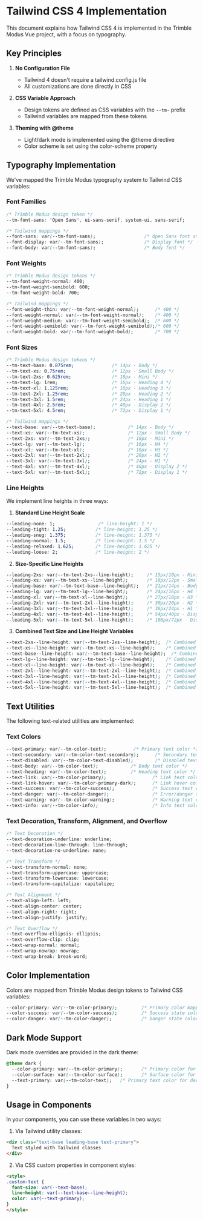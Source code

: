# Tailwind CSS 4 Implementation

This document explains how Tailwind CSS 4 is implemented in the Trimble Modus Vue project, with a focus on typography.

## Key Principles

1. **No Configuration File**
   - Tailwind 4 doesn't require a tailwind.config.js file
   - All customizations are done directly in CSS

2. **CSS Variable Approach**
   - Design tokens are defined as CSS variables with the `--tm-` prefix
   - Tailwind variables are mapped from these tokens

3. **Theming with @theme**
   - Light/dark mode is implemented using the @theme directive
   - Color scheme is set using the color-scheme property

## Typography Implementation

We've mapped the Trimble Modus typography system to Tailwind CSS variables:

### Font Families
```css
/* Trimble Modus design token */
--tm-font-sans: 'Open Sans', ui-sans-serif, system-ui, sans-serif;

/* Tailwind mappings */
--font-sans: var(--tm-font-sans);                  /* Open Sans font stack */
--font-display: var(--tm-font-sans);               /* Display font */
--font-body: var(--tm-font-sans);                  /* Body font */
```

### Font Weights
```css
/* Trimble Modus design tokens */
--tm-font-weight-normal: 400;
--tm-font-weight-semibold: 600;
--tm-font-weight-bold: 700;

/* Tailwind mappings */
--font-weight-thin: var(--tm-font-weight-normal);      /* 400 */
--font-weight-normal: var(--tm-font-weight-normal);    /* 400 */
--font-weight-medium: var(--tm-font-weight-semibold);  /* 600 */
--font-weight-semibold: var(--tm-font-weight-semibold);/* 600 */
--font-weight-bold: var(--tm-font-weight-bold);        /* 700 */
```

### Font Sizes
```css
/* Trimble Modus design tokens */
--tm-text-base: 0.875rem;              /* 14px - Body */
--tm-text-xs: 0.75rem;                 /* 12px - Small Body */
--tm-text-2xs: 0.625rem;               /* 10px - Mini */
--tm-text-lg: 1rem;                    /* 16px - Heading 4 */
--tm-text-xl: 1.125rem;                /* 18px - Heading 3 */
--tm-text-2xl: 1.25rem;                /* 20px - Heading 2 */
--tm-text-3xl: 1.5rem;                 /* 24px - Heading 1 */
--tm-text-4xl: 2.5rem;                 /* 40px - Display 2 */
--tm-text-5xl: 4.5rem;                 /* 72px - Display 1 */

/* Tailwind mappings */
--text-base: var(--tm-text-base);            /* 14px - Body */
--text-xs: var(--tm-text-xs);                /* 12px - Small Body */
--text-2xs: var(--tm-text-2xs);              /* 10px - Mini */
--text-lg: var(--tm-text-lg);                /* 16px - H4 */
--text-xl: var(--tm-text-xl);                /* 18px - H3 */
--text-2xl: var(--tm-text-2xl);              /* 20px - H2 */
--text-3xl: var(--tm-text-3xl);              /* 24px - H1 */
--text-4xl: var(--tm-text-4xl);              /* 40px - Display 2 */
--text-5xl: var(--tm-text-5xl);              /* 72px - Display 1 */
```

### Line Heights

We implement line heights in three ways:

1. **Standard Line Height Scale**
```css
--leading-none: 1;                /* line-height: 1 */
--leading-tight: 1.25;           /* line-height: 1.25 */
--leading-snug: 1.375;           /* line-height: 1.375 */
--leading-normal: 1.5;           /* line-height: 1.5 */
--leading-relaxed: 1.625;        /* line-height: 1.625 */
--leading-loose: 2;              /* line-height: 2 */
```

2. **Size-Specific Line Heights**
```css
--leading-2xs: var(--tm-text-2xs--line-height);     /* 15px/10px - Mini */
--leading-xs: var(--tm-text-xs--line-height);       /* 18px/12px - Small Body */
--leading-base: var(--tm-text-base--line-height);   /* 21px/14px - Body */
--leading-lg: var(--tm-text-lg--line-height);       /* 24px/16px - H4 */
--leading-xl: var(--tm-text-xl--line-height);       /* 27px/18px - H3 */
--leading-2xl: var(--tm-text-2xl--line-height);     /* 30px/20px - H2 */
--leading-3xl: var(--tm-text-3xl--line-height);     /* 36px/24px - H1 */
--leading-4xl: var(--tm-text-4xl--line-height);     /* 54px/40px - Display 2 */
--leading-5xl: var(--tm-text-5xl--line-height);     /* 108px/72px - Display 1 */
```

3. **Combined Text Size and Line Height Variables**
```css
--text-2xs--line-height: var(--tm-text-2xs--line-height);  /* Combined variable */
--text-xs--line-height: var(--tm-text-xs--line-height);    /* Combined variable */
--text-base--line-height: var(--tm-text-base--line-height);  /* Combined variable */
--text-lg--line-height: var(--tm-text-lg--line-height);    /* Combined variable */
--text-xl--line-height: var(--tm-text-xl--line-height);    /* Combined variable */
--text-2xl--line-height: var(--tm-text-2xl--line-height);  /* Combined variable */
--text-3xl--line-height: var(--tm-text-3xl--line-height);  /* Combined variable */
--text-4xl--line-height: var(--tm-text-4xl--line-height);  /* Combined variable */
--text-5xl--line-height: var(--tm-text-5xl--line-height);  /* Combined variable */
```

## Text Utilities

The following text-related utilities are implemented:

### Text Colors
```css
--text-primary: var(--tm-color-text);          /* Primary text color */
--text-secondary: var(--tm-color-text-secondary);      /* Secondary text color */
--text-disabled: var(--tm-color-text-disabled);        /* Disabled text color */
--text-body: var(--tm-color-text);            /* Body text color */
--text-heading: var(--tm-color-text);         /* Heading text color */
--text-link: var(--tm-color-primary);                 /* Link text color */
--text-link-hover: var(--tm-color-primary-dark);      /* Link hover color */
--text-success: var(--tm-color-success);              /* Success text color */
--text-danger: var(--tm-color-danger);                /* Error/danger text color */
--text-warning: var(--tm-color-warning);              /* Warning text color */
--text-info: var(--tm-color-info);                    /* Info text color */
```

### Text Decoration, Transform, Alignment, and Overflow
```css
/* Text Decoration */
--text-decoration-underline: underline;
--text-decoration-line-through: line-through;
--text-decoration-no-underline: none;

/* Text Transform */
--text-transform-normal: none;
--text-transform-uppercase: uppercase;
--text-transform-lowercase: lowercase;
--text-transform-capitalize: capitalize;

/* Text Alignment */
--text-align-left: left;
--text-align-center: center;
--text-align-right: right;
--text-align-justify: justify;

/* Text Overflow */
--text-overflow-ellipsis: ellipsis;
--text-overflow-clip: clip;
--text-wrap-normal: normal;
--text-wrap-nowrap: nowrap;
--text-wrap-break: break-word;
```

## Color Implementation

Colors are mapped from Trimble Modus design tokens to Tailwind CSS variables:

```css
--color-primary: var(--tm-color-primary);         /* Primary color mapping */
--color-success: var(--tm-color-success);         /* Success state color */
--color-danger: var(--tm-color-danger);           /* Danger state color */
```

## Dark Mode Support

Dark mode overrides are provided in the dark theme:

```css
@theme dark {
  --color-primary: var(--tm-color-primary);       /* Primary color for dark mode */
  --color-surface: var(--tm-color-surface);       /* Surface color for dark mode */
  --text-primary: var(--tm-color-text);   /* Primary text color for dark mode */
}
```

## Usage in Components

In your components, you can use these variables in two ways:

1. Via Tailwind utility classes:
```html
<div class="text-base leading-base text-primary">
  Text styled with Tailwind classes
</div>
```

2. Via CSS custom properties in component styles:
```html
<style>
.custom-text {
  font-size: var(--text-base);
  line-height: var(--text-base--line-height);
  color: var(--text-primary);
}
</style>
```
